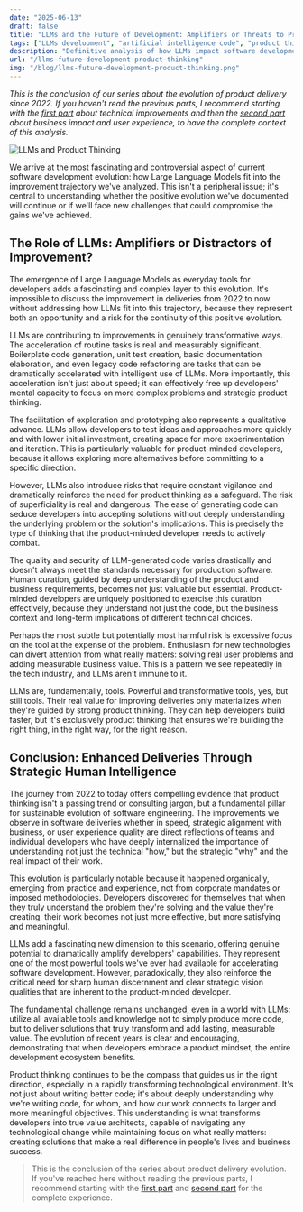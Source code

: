 ```yaml
---
date: "2025-06-13"
draft: false
title: "LLMs and the Future of Development: Amplifiers or Threats to Product Thinking?"
tags: ["LLMs development", "artificial intelligence code", "product thinking future", "development automation", "technology strategy"]
description: "Definitive analysis of how LLMs impact software development and why product thinking becomes even more crucial for navigating this technological transformation with strategic intelligence."
url: "/llms-future-development-product-thinking"
img: "/blog/llms-future-development-product-thinking.png"
---
```


*This is the conclusion of our series about the evolution of product delivery since 2022. If you haven't read the previous parts, I recommend starting with the [first part](/silent-revolution-product-minded-developers-software-delivery-2022) about technical improvements and then the [second part](/product-thinking-real-business-results-user-experience) about business impact and user experience, to have the complete context of this analysis.*

![LLMs and Product Thinking](/blog/llms-future-development-product-thinking.png)

We arrive at the most fascinating and controversial aspect of current software development evolution: how Large Language Models fit into the improvement trajectory we've analyzed. This isn't a peripheral issue; it's central to understanding whether the positive evolution we've documented will continue or if we'll face new challenges that could compromise the gains we've achieved.

## The Role of LLMs: Amplifiers or Distractors of Improvement?

The emergence of Large Language Models as everyday tools for developers adds a fascinating and complex layer to this evolution. It's impossible to discuss the improvement in deliveries from 2022 to now without addressing how LLMs fit into this trajectory, because they represent both an opportunity and a risk for the continuity of this positive evolution.

LLMs are contributing to improvements in genuinely transformative ways. The acceleration of routine tasks is real and measurably significant. Boilerplate code generation, unit test creation, basic documentation elaboration, and even legacy code refactoring are tasks that can be dramatically accelerated with intelligent use of LLMs. More importantly, this acceleration isn't just about speed; it can effectively free up developers' mental capacity to focus on more complex problems and strategic product thinking.

The facilitation of exploration and prototyping also represents a qualitative advance. LLMs allow developers to test ideas and approaches more quickly and with lower initial investment, creating space for more experimentation and iteration. This is particularly valuable for product-minded developers, because it allows exploring more alternatives before committing to a specific direction.

However, LLMs also introduce risks that require constant vigilance and dramatically reinforce the need for product thinking as a safeguard. The risk of superficiality is real and dangerous. The ease of generating code can seduce developers into accepting solutions without deeply understanding the underlying problem or the solution's implications. This is precisely the type of thinking that the product-minded developer needs to actively combat.

The quality and security of LLM-generated code varies drastically and doesn't always meet the standards necessary for production software. Human curation, guided by deep understanding of the product and business requirements, becomes not just valuable but essential. Product-minded developers are uniquely positioned to exercise this curation effectively, because they understand not just the code, but the business context and long-term implications of different technical choices.

Perhaps the most subtle but potentially most harmful risk is excessive focus on the tool at the expense of the problem. Enthusiasm for new technologies can divert attention from what really matters: solving real user problems and adding measurable business value. This is a pattern we see repeatedly in the tech industry, and LLMs aren't immune to it.

LLMs are, fundamentally, tools. Powerful and transformative tools, yes, but still tools. Their real value for improving deliveries only materializes when they're guided by strong product thinking. They can help developers build faster, but it's exclusively product thinking that ensures we're building the right thing, in the right way, for the right reason.

## Conclusion: Enhanced Deliveries Through Strategic Human Intelligence

The journey from 2022 to today offers compelling evidence that product thinking isn't a passing trend or consulting jargon, but a fundamental pillar for sustainable evolution of software engineering. The improvements we observe in software deliveries whether in speed, strategic alignment with business, or user experience quality are direct reflections of teams and individual developers who have deeply internalized the importance of understanding not just the technical "how," but the strategic "why" and the real impact of their work.

This evolution is particularly notable because it happened organically, emerging from practice and experience, not from corporate mandates or imposed methodologies. Developers discovered for themselves that when they truly understand the problem they're solving and the value they're creating, their work becomes not just more effective, but more satisfying and meaningful.

LLMs add a fascinating new dimension to this scenario, offering genuine potential to dramatically amplify developers' capabilities. They represent one of the most powerful tools we've ever had available for accelerating software development. However, paradoxically, they also reinforce the critical need for sharp human discernment and clear strategic vision qualities that are inherent to the product-minded developer.

The fundamental challenge remains unchanged, even in a world with LLMs: utilize all available tools and knowledge not to simply produce more code, but to deliver solutions that truly transform and add lasting, measurable value. The evolution of recent years is clear and encouraging, demonstrating that when developers embrace a product mindset, the entire development ecosystem benefits.

Product thinking continues to be the compass that guides us in the right direction, especially in a rapidly transforming technological environment. It's not just about writing better code; it's about deeply understanding why we're writing code, for whom, and how our work connects to larger and more meaningful objectives. This understanding is what transforms developers into true value architects, capable of navigating any technological change while maintaining focus on what really matters: creating solutions that make a real difference in people's lives and business success.

> This is the conclusion of the series about product delivery evolution. If you've reached here without reading the previous parts, I recommend starting with the [first part](/silent-revolution-product-minded-developers-software-delivery-2022) and [second part](/product-thinking-real-business-results-user-experience) for the complete experience.
